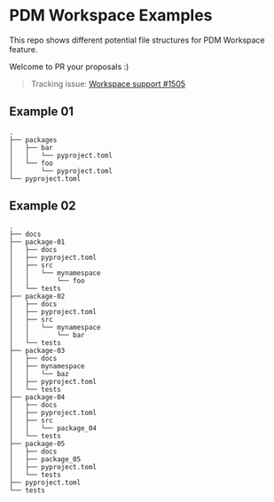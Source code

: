 # PDM Workspace Examples

This repo shows different potential file structures for PDM Workspace feature.

Welcome to PR your proposals :)

> Tracking issue:
> [Workspace support #1505](https://github.com/pdm-project/pdm/issues/1505)

## Example 01

```
.
├── packages
│   ├── bar
│   │   └── pyproject.toml
│   └── foo
│       └── pyproject.toml
└── pyproject.toml
```

## Example 02

```
.
├── docs
├── package-01
│   ├── docs
│   ├── pyproject.toml
│   ├── src
│   │   └── mynamespace
│   │       └── foo
│   └── tests
├── package-02
│   ├── docs
│   ├── pyproject.toml
│   ├── src
│   │   └── mynamespace
│   │       └── bar
│   └── tests
├── package-03
│   ├── docs
│   ├── mynamespace
│   │   └── baz
│   ├── pyproject.toml
│   └── tests
├── package-04
│   ├── docs
│   ├── pyproject.toml
│   ├── src
│   │   └── package_04
│   └── tests
├── package-05
│   ├── docs
│   ├── package_05
│   ├── pyproject.toml
│   └── tests
├── pyproject.toml
└── tests
```
